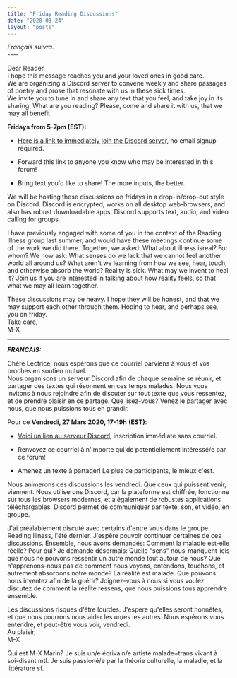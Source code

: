 ```yaml
---
title: "Friday Reading Discussions"
date: "2020-03-24"
layout: "posts"
---
```


_Français suivra._  
\----

Dear Reader,  
I hope this message reaches you and your loved ones in good care.  
We are organizing a Discord server to convene weekly and share passages of poetry and prose that resonate with us in these sick times.  
We invite you to tune in and share any text that you feel, and take joy in its sharing. What are you reading? Please, come and share it with us, that we may all benefit.

**Fridays from 5-7pm (EST):**

- [Here is a link to immediately join the Discord server](https://discord.gg/CnutDyc), no email signup required.

- Forward this link to anyone you know who may be interested in this forum!

- Bring text you'd like to share! The more inputs, the better.

We will be hosting these discussions on fridays in a drop-in/drop-out style on Discord. Discord is encrypted, works on all desktop web-browsers, and also has robust downloadable apps. Discord supports text, audio, and video calling for groups.

I have previously engaged with some of you in the context of the Reading Illness group last summer, and would have these meetings continue some of the work we did there. Together, we asked: What about illness isreal? For whom? We now ask: What senses do we lack that we cannot feel another world all around us? What aren't we learning from how we see, hear, touch, and otherwise absorb the world? Reality is sick. What may we invent to heal it? Join us if you are interested in talking about how reality feels, so that what we may all learn together.

These discussions may be heavy. I hope they will be honest, and that we may support each other through them. Hoping to hear, and perhaps see, you on friday.  
Take care,  
M-X

* * *

_**FRANCAIS:**_

Chère Lectrice, nous espérons que ce courriel parviens à vous et vos proches en soutien mutuel.  
Nous organisons un serveur Discord afin de chaque semaine se réunir, et partager des textes qui résonnent en ces temps malades. Nous vous invitons à nous rejoindre afin de discuter sur tout texte que vous ressentez, et de prendre plaisir en ce partage. Que lisez-vous? Venez le partager avec nous, que nous puissions tous en grandir.

Pour ce **Vendredi, 27 Mars 2020, 17-19h** **(EST)**:  

- [Voici un lien au serveur Discord](https://discord.gg/CnutDyc), inscription immédiate sans courriel.  

- Renvoyez ce courriel à n'importe qui de potentiellement intéressé/e par ce forum!  

- Amenez un texte à partager! Le plus de participants, le mieux c'est.  


Nous animerons ces discussions les vendredi. Que ceux qui puissent venir, viennent. Nous utiliserons Discord, car la plateforme est chiffrée, fonctionne sur tous les browsers modernes, et a également de robustes applications téléchargables. Discord permet de communiquer par texte, son, et vidéo, en groupe.

J'ai préalablement discuté avec certains d'entre vous dans le groupe Reading Illness, l'été dernier. J'espère pouvoir continuer certaines de ces discussions. Ensemble, nous avons demandés: Comment la maladie est-elle réelle? Pour qui? Je demande désormais: Quelle "sens" nous-manquent-iels que nous ne pouvons ressentir un autre monde tout autour de nous? Que n'apprenons-nous pas de comment nous voyons, entendons, touchons, et autrement absorbons notre monde? La réalité est malade. Que pouvons nous inventez afin de la guérir? Joignez-vous à nous si vous voulez discutez de comment la réalité ressens, que nous puissions tous apprendre ensemble.

Les discussions risques d'être lourdes. J'espère qu'elles seront honnêtes, et que nous pourrons nous aider les un/es les autres. Nous espérons vous entendre, et peut-être vous voir, vendredi.  
Au plaisir,  
M-X

Qui est M-X Marin? Je suis un/e écrivain/e artiste malade+trans vivant à soi-disant mtl. Je suis passioné/e par la théorie culturelle, la maladie, et la littérature sf.
